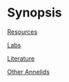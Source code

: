 # Synopsis

[Resources](resources.md)

[Labs](labs.md)

[Literature](literature.md)

[Other Annelids](other_annelids.md)
